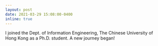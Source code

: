 ```yaml
---
layout: post
date: 2021-03-29 15:08:00-0400
inline: true
---
```


I joined the Dept. of Information Engineering, The Chinese University of Hong Kong as a Ph.D. student. A new journey began!
